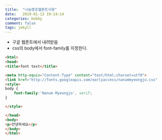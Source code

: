 ```yaml
---
title:  "나눔명조웹폰트사용"
date:   2019-01-13 19:14:14
categories: hobby
comment: false
tags: jekyll
---
```


* 구글 웹폰트에서 내려받음
* css의 body에서 font-family를 지정한다.

~~~ html
<html>
<head>
<title>font test</title>

<meta http-equiv="Content-Type" content="text/html;charset=utf8"> 
<link href="http://fonts.googleapis.com/earlyaccess/nanummyeongjo.css" rel="stylesheet" type="text/css" />
<style>
body {
	font-family:'Nanum Myeongjo', serif;
}

</style>

</head>
<body>
<p>안녕하세요</p>
</body>
</html>
~~~
